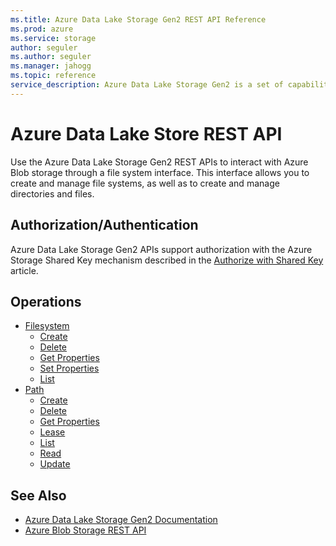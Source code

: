 ```yaml
---
ms.title: Azure Data Lake Storage Gen2 REST API Reference
ms.prod: azure
ms.service: storage
author: seguler
ms.author: seguler
ms.manager: jahogg
ms.topic: reference
service_description: Azure Data Lake Storage Gen2 is a set of capabilities dedicated to big data analytics, built on top of Azure Blob storage.
---
```


# Azure Data Lake Store REST API

Use the Azure Data Lake Storage Gen2 REST APIs to interact with Azure Blob storage through a file system interface. This interface allows you to create and manage file systems, as well as to create and manage directories and files.

## Authorization/Authentication

Azure Data Lake Storage Gen2 APIs support authorization with the Azure Storage Shared Key mechanism described in the [Authorize with Shared Key](https://docs.microsoft.com/rest/api/storageservices/authorize-with-shared-key) article.

## Operations

- [Filesystem](https://docs.microsoft.com/rest/api/storageservices/datalakestoragegen2/filesystem) 
  - [Create](https://docs.microsoft.com/rest/api/storageservices/datalakestoragegen2/filesystem/create) 
  - [Delete](https://docs.microsoft.com/rest/api/storageservices/datalakestoragegen2/filesystem/delete) 
  - [Get Properties](https://docs.microsoft.com/rest/api/storageservices/datalakestoragegen2/filesystem/getproperties) 
  - [Set Properties](https://docs.microsoft.com/rest/api/storageservices/datalakestoragegen2/filesystem/setproperties) 
  - [List](https://docs.microsoft.com/rest/api/storageservices/datalakestoragegen2/filesystem/list) 
- [Path](https://docs.microsoft.com/rest/api/storageservices/datalakestoragegen2/path)
  - [Create](https://docs.microsoft.com/rest/api/storageservices/datalakestoragegen2/path/create) 
  - [Delete](https://docs.microsoft.com/rest/api/storageservices/datalakestoragegen2/path/delete) 
  - [Get Properties](https://docs.microsoft.com/rest/api/storageservices/datalakestoragegen2/path/getproperties) 
  - [Lease](https://docs.microsoft.com/rest/api/storageservices/datalakestoragegen2/path/lease) 
  - [List](https://docs.microsoft.com/rest/api/storageservices/datalakestoragegen2/path/list) 
  - [Read](https://docs.microsoft.com/rest/api/storageservices/datalakestoragegen2/path/read)
  - [Update](https://docs.microsoft.com/rest/api/storageservices/datalakestoragegen2/path/update) 






## See Also

- [Azure Data Lake Storage Gen2 Documentation](https://docs.microsoft.com/azure/storage/data-lake-storage/introduction)
- [Azure Blob Storage REST API](https://docs.microsoft.com/rest/api/storageservices/blob-service-rest-api)
